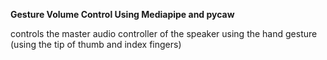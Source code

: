 **Gesture Volume Control Using Mediapipe and pycaw**

controls the master audio controller of the speaker using the hand gesture (using the tip of thumb and index fingers)
